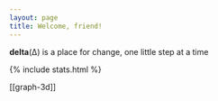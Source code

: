 ```yaml
---
layout: page
title: Welcome, friend!
---
```


**delta**(Δ) is a place for change, one little step at a time  

{% include stats.html  %}

[[graph-3d]]


